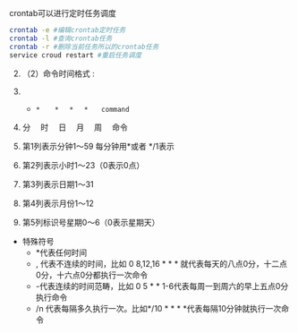 crontab可以进行定时任务调度
```bash
crontab -e #编辑crontab定时任务 
crontab -l #查询crontab任务
crontab -r #删除当前任务所以的crontab任务
service croud restart #重启任务调度
```
2. （2）命令时间格式 :
    
3. *     * 　 *　 *　 *　　command
    
4. 分　 时　 日　 月　 周　 命令
    
5. 第1列表示分钟1～59 每分钟用*或者 */1表示
    
6. 第2列表示小时1～23（0表示0点）
    
7. 第3列表示日期1～31
    
8. 第4列表示月份1～12
    
9. 第5列标识号星期0～6（0表示星期天）


- 特殊符号
   -  *代表任何时间
   -  , 代表不连续的时间，比如 0 8,12,16 * * * 就代表每天的八点0分，十二点0分，十六点0分都执行一次命令
   -  -代表连续的时间范畴，比如 0 5 * * 1-6代表每周一到周六的早上五点0分执行命令
   -  /n 代表每隔多久执行一次。比如*/10 * * * *代表每隔10分钟就执行一次命令